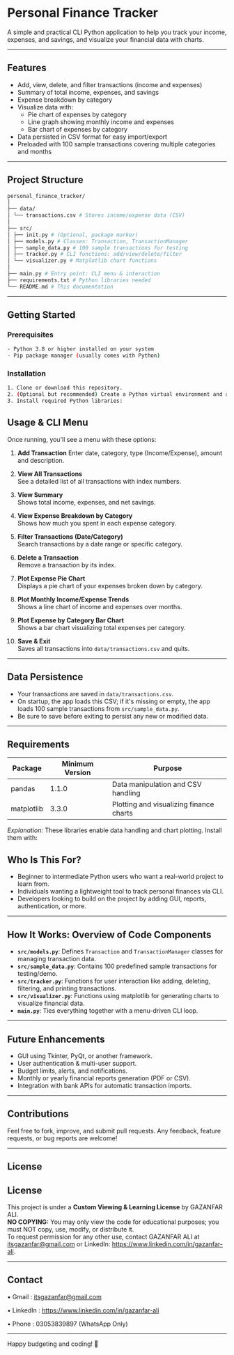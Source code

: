 # Personal Finance Tracker

A simple and practical CLI Python application to help you track your income, expenses, and savings, and visualize your financial data with charts.

---

## Features

- Add, view, delete, and filter transactions (income and expenses)
- Summary of total income, expenses, and savings
- Expense breakdown by category
- Visualize data with:
  - Pie chart of expenses by category
  - Line graph showing monthly income and expenses
  - Bar chart of expenses by category
- Data persisted in CSV format for easy import/export
- Preloaded with 100 sample transactions covering multiple categories and months

---

## Project Structure
``` bash
personal_finance_tracker/
│
├── data/
│ └── transactions.csv # Stores income/expense data (CSV)
│
├── src/
│ ├── init.py # (Optional, package marker)
│ ├── models.py # Classes: Transaction, TransactionManager
│ ├── sample_data.py # 100 sample transactions for testing
│ ├── tracker.py # CLI functions: add/view/delete/filter
│ └── visualizer.py # Matplotlib chart functions
│
├── main.py # Entry point: CLI menu & interaction
├── requirements.txt # Python libraries needed
└── README.md # This documentation
```
---

## Getting Started

### Prerequisites
```bash
- Python 3.8 or higher installed on your system
- Pip package manager (usually comes with Python)
```

### Installation
```bash
1. Clone or download this repository.
2. (Optional but recommended) Create a Python virtual environment and activate it:
3. Install required Python libraries:
```

## Usage & CLI Menu

Once running, you'll see a menu with these options:

1. **Add Transaction** 
   Enter date, category, type (Income/Expense), amount and description.

2. **View All Transactions**  
   See a detailed list of all transactions with index numbers.

3. **View Summary**  
   Shows total income, expenses, and net savings.

4. **View Expense Breakdown by Category**  
   Shows how much you spent in each expense category.

5. **Filter Transactions (Date/Category)**  
   Search transactions by a date range or specific category.

6. **Delete a Transaction**  
   Remove a transaction by its index.

7. **Plot Expense Pie Chart**  
   Displays a pie chart of your expenses broken down by category.

8. **Plot Monthly Income/Expense Trends**  
   Shows a line chart of income and expenses over months.

9. **Plot Expense by Category Bar Chart**  
   Shows a bar chart visualizing total expenses per category.

10. **Save & Exit**  
   Saves all transactions into `data/transactions.csv` and quits.

---

## Data Persistence

- Your transactions are saved in `data/transactions.csv`.
- On startup, the app loads this CSV; if it's missing or empty, the app loads 100 sample transactions from `src/sample_data.py`.
- Be sure to save before exiting to persist any new or modified data.

---

## Requirements

| Package    | Minimum Version | Purpose                                   |
|------------|-----------------|-------------------------------------------|
| pandas     | 1.1.0           | Data manipulation and CSV handling        |
| matplotlib | 3.3.0           | Plotting and visualizing finance charts   |

*Explanation:*
These libraries enable data handling and chart plotting. Install them with:


## Who Is This For?

- Beginner to intermediate Python users who want a real-world project to learn from.
- Individuals wanting a lightweight tool to track personal finances via CLI.
- Developers looking to build on the project by adding GUI, reports, authentication, or more.

---

## How It Works: Overview of Code Components

- **`src/models.py`**: Defines `Transaction` and `TransactionManager` classes for managing transaction data.
- **`src/sample_data.py`**: Contains 100 predefined sample transactions for testing/demo.
- **`src/tracker.py`**: Functions for user interaction like adding, deleting, filtering, and printing transactions.
- **`src/visualizer.py`**: Functions using matplotlib for generating charts to visualize financial data.
- **`main.py`**: Ties everything together with a menu-driven CLI loop.

---

## Future Enhancements

- GUI using Tkinter, PyQt, or another framework.
- User authentication & multi-user support.
- Budget limits, alerts, and notifications.
- Monthly or yearly financial reports generation (PDF or CSV).
- Integration with bank APIs for automatic transaction imports.

---

## Contributions

Feel free to fork, improve, and submit pull requests. Any feedback, feature requests, or bug reports are welcome!

---

## License

## License

This project is under a **Custom Viewing & Learning License** by GAZANFAR ALI.  
**NO COPYING:** You may only view the code for educational purposes; you must NOT copy, use, modify, or distribute it.  
To request permission for any other use, contact GAZANFAR ALI at [itsgazanfar@gmail.com](mailto:itsgazanfar@gmail.com) or LinkedIn: https://www.linkedin.com/in/gazanfar-ali.

---

## Contact
• Gmail : itsgazanfar@gmail.com

• LinkedIn : https://www.linkedin.com/in/gazanfar-ali

• Phone : 03053839897 (WhatsApp Only)

---

Happy budgeting and coding! 🚀

